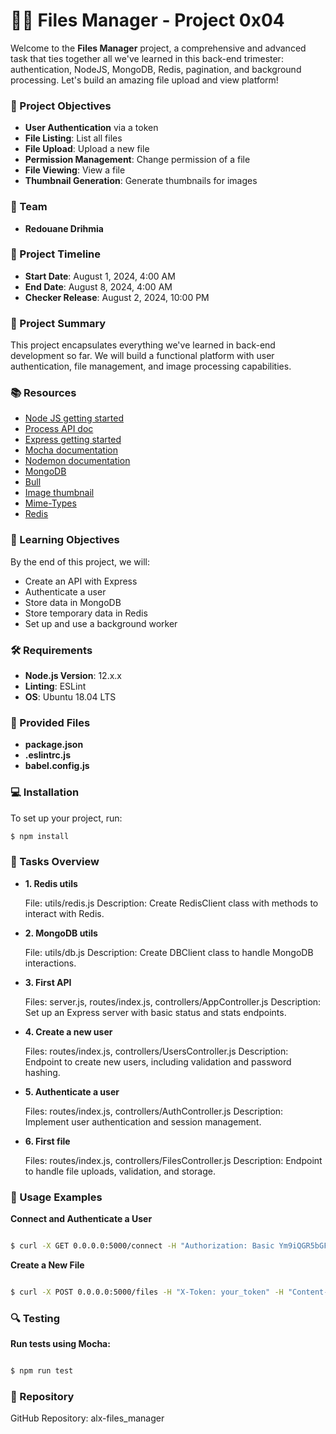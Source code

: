 # 📁✨ Files Manager - Project 0x04

Welcome to the **Files Manager** project, a comprehensive and advanced task that ties together all we've learned in this back-end trimester: authentication, NodeJS, MongoDB, Redis, pagination, and background processing. Let's build an amazing file upload and view platform!

### 🎯 Project Objectives
- **User Authentication** via a token
- **File Listing**: List all files
- **File Upload**: Upload a new file
- **Permission Management**: Change permission of a file
- **File Viewing**: View a file
- **Thumbnail Generation**: Generate thumbnails for images

### 👥 Team
- **Redouane Drihmia**

### 📅 Project Timeline
- **Start Date**: August 1, 2024, 4:00 AM
- **End Date**: August 8, 2024, 4:00 AM
- **Checker Release**: August 2, 2024, 10:00 PM

### 🚀 Project Summary
This project encapsulates everything we've learned in back-end development so far. We will build a functional platform with user authentication, file management, and image processing capabilities.

### 📚 Resources
- [Node JS getting started](https://nodejs.org/en/docs/guides/getting-started-guide/)
- [Process API doc](https://nodejs.org/dist/latest-v12.x/docs/api/process.html)
- [Express getting started](https://expressjs.com/en/starter/installing.html)
- [Mocha documentation](https://mochajs.org/)
- [Nodemon documentation](https://nodemon.io/)
- [MongoDB](https://docs.mongodb.com/)
- [Bull](https://optimalbits.github.io/bull/)
- [Image thumbnail](https://www.npmjs.com/package/image-thumbnail)
- [Mime-Types](https://www.npmjs.com/package/mime-types)
- [Redis](https://redis.io/documentation)

### 🧠 Learning Objectives
By the end of this project, we will:
- Create an API with Express
- Authenticate a user
- Store data in MongoDB
- Store temporary data in Redis
- Set up and use a background worker

### 🛠️ Requirements
- **Node.js Version**: 12.x.x
- **Linting**: ESLint
- **OS**: Ubuntu 18.04 LTS

### 📝 Provided Files
- **package.json**
- **.eslintrc.js**
- **babel.config.js**

### 💻 Installation
To set up your project, run:
```bash
$ npm install
```

### 📜 Tasks Overview
- **1. Redis utils**

    File: utils/redis.js
    Description: Create RedisClient class with methods to interact with Redis.

- **2. MongoDB utils**

    File: utils/db.js
    Description: Create DBClient class to handle MongoDB interactions.

- **3. First API**

    Files: server.js, routes/index.js, controllers/AppController.js
    Description: Set up an Express server with basic status and stats endpoints.

- **4. Create a new user**

    Files: routes/index.js, controllers/UsersController.js
    Description: Endpoint to create new users, including validation and password hashing.

- **5. Authenticate a user**

    Files: routes/index.js, controllers/AuthController.js
    Description: Implement user authentication and session management.

- **6. First file**

    Files: routes/index.js, controllers/FilesController.js
    Description: Endpoint to handle file uploads, validation, and storage.

### 🌟 Usage Examples

**Connect and Authenticate a User**

```bash

$ curl -X GET 0.0.0.0:5000/connect -H "Authorization: Basic Ym9iQGR5bGFuLmNvbTp0b3RvMTIzNCE="
```

**Create a New File**

```bash

$ curl -X POST 0.0.0.0:5000/files -H "X-Token: your_token" -H "Content-Type: application/json" -d '{ "name": "myText.txt", "type": "file", "data": "SGVsbG8gV2Vic3RhY2shCg==" }'
```

### 🔍 Testing

**Run tests using Mocha:**

```bash

$ npm run test
```

### 📂 Repository

GitHub Repository: alx-files_manager
